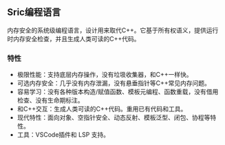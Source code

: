 

## Sric编程语言

内存安全的系统级编程语言，设计用来取代C++。它基于所有权语义，提供运行时内存安全检查，并且生成人类可读的C++代码。

### 特性
- 极限性能：支持底层内存操作，没有垃圾收集器，和C++一样快。
- 可选内存安全：几乎没有内存泄漏，没有悬垂指针等C++常见内存问题。
- 容易学习：没有各种版本构造/赋值函数、模板元编程、函数重载，没有借用检查、没有生命期标注。
- 和C++交互：生成人类可读的C++代码。重用已有代码和工具。
- 现代特性：面向对象、空指针安全、动态反射、模板泛型、闭包、协程等特性。
- 工具：VSCode插件和 LSP 支持。

